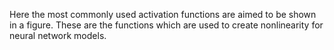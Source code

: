 Here the most commonly used activation functions are aimed to be shown in a figure. These are the functions which are used to create nonlinearity for neural network models.
